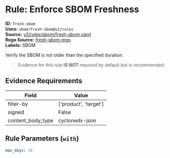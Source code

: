 # Rule: Enforce SBOM Freshness  
**ID:** `fresh-sbom`  
**Uses:** `sbom/fresh-sbom@v2/rules`  
**Source:** [v2/rules/sbom/fresh-sbom.yaml](https://github.com/scribe-public/sample-policies/v2/rules/sbom/fresh-sbom.yaml)  
**Rego Source:** [fresh-sbom.rego](https://github.com/scribe-public/sample-policies/v2/rules/sbom/fresh-sbom.rego)  
**Labels:** SBOM  

Verify the SBOM is not older than the specified duration.

> Evidence for this rule **IS NOT** required by default but is recommended.


## Evidence Requirements  
| Field | Value |
|-------|-------|
| filter-by | ['product', 'target'] |
| signed | False |
| content_body_type | cyclonedx-json |

## Rule Parameters (`with`)  
```yaml
max_days: 30
```

